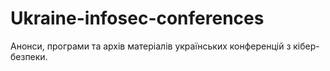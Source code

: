 # Ukraine-infosec-conferences
Анонси, програми та архів матеріалів українських конференцій з кібер-безпеки.
